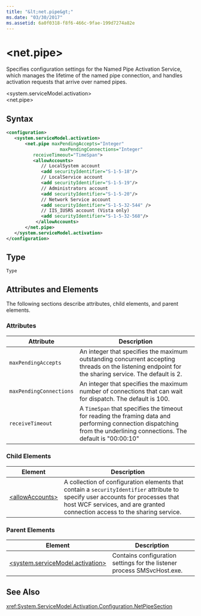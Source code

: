 ```yaml
---
title: "&lt;net.pipe&gt;"
ms.date: "03/30/2017"
ms.assetid: 6a0f0318-f8f6-466c-9fae-199d7274a82e
---
```

# &lt;net.pipe&gt;
Specifies configuration settings for the Named Pipe Activation Service, which manages the lifetime of the named pipe connection, and handles activation requests that arrive over named pipes.  

 \<system.serviceModel.activation>  
\<net.pipe>  

## Syntax  

```xml  
<configuration>  
   <system.serviceModel.activation>  
       <net.pipe maxPendingAccepts="Integer"  
                    maxPendingConnections="Integer"  
          receiveTimeout="TimeSpan">  
          <allowAccounts>  
             // LocalSystem account  
             <add securityIdentifier="S-1-5-18"/>  
             // LocalService account  
             <add securityIdentifier="S-1-5-19"/>  
             // Administrators account  
             <add securityIdentifier="S-1-5-20"/>  
             // Network Service account  
             <add securityIdentifier="S-1-5-32-544" />  
             // IIS_IUSRS account (Vista only)  
             <add securityIdentifier="S-1-5-32-568"/>  
           </allowAccounts>  
       </net.pipe>  
   </system.serviceModel.activation>  
</configuration>  
```  

## Type  
 `Type`  

## Attributes and Elements  
 The following sections describe attributes, child elements, and parent elements.  

### Attributes  


|Attribute|Description|  
|---------------|-----------------|  
|`maxPendingAccepts`|An integer that specifies the maximum outstanding concurrent accepting threads on the listening endpoint for the sharing service. The default is 2.|  
|`maxPendingConnections`|An integer that specifies the maximum number of connections that can wait for dispatch. The default is 100.|  
|`receiveTimeout`|A `TimeSpan` that specifies the timeout for reading the framing data and performing connection dispatching from the underlining connections. The default is "00:00:10"|  

### Child Elements  


|Element|Description|  
|-------------|-----------------|  
|[\<allowAccounts>](../../../../../docs/framework/configure-apps/file-schema/wcf/allowaccounts.md)|A collection of configuration elements that contain a `securityIdentifier` attribute to specify user accounts for processes that host WCF services, and are granted connection access to the sharing service.|  

### Parent Elements  


|Element|Description|  
|-------------|-----------------|  
|[\<system.serviceModel.activation>](../../../../../docs/framework/configure-apps/file-schema/wcf/system-servicemodel-activation.md)|Contains configuration settings for the listener process SMSvcHost.exe.|  

## See Also  
 <xref:System.ServiceModel.Activation.Configuration.NetPipeSection>

